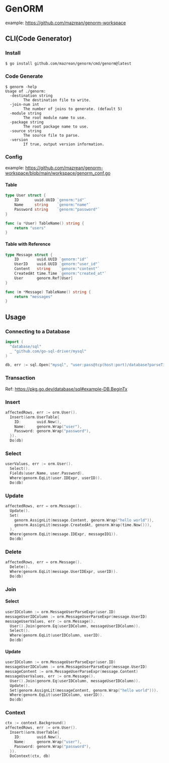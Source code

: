 # GenORM

example: https://github.com/mazrean/genorm-workspace

## CLI(Code Generator)
### Install
```bash
$ go install github.com/mazrean/genorm/cmd/genorm@latest
```

### Code Generate
```
$ genorm -help
Usage of ./genorm:
  -destination string
    	The destination file to write.
  -join-num int
    	The number of joins to generate. (default 5)
  -module string
    	The root module name to use.
  -package string
    	The root package name to use.
  -source string
    	The source file to parse.
  -version
    	If true, output version information.
```

### Config

example: https://github.com/mazrean/genorm-workspace/blob/main/workspace/genorm_conf.go

#### Table
```go
type User struct {
	ID       uuid.UUID `genorm:"id"`
	Name     string    `genorm:"name"`
	Password string    `genorm:"password"`
}

func (u *User) TableName() string {
	return "users"
}
```

#### Table with Reference
```go
type Message struct {
	ID        uuid.UUID `genorm:"id"`
	UserID    uuid.UUID `genorm:"user_id"`
	Content   string    `genorm:"content"`
	CreatedAt time.Time `genorm:"created_at"`
	User      genorm.Ref[User]
}

func (m *Message) TableName() string {
	return "messages"
}
```

## Usage
### Connecting to a Database
```go
import (
  "database/sql"
  _ "github.com/go-sql-driver/mysql"
)

db, err := sql.Open("mysql", "user:pass@tcp(host:port)/database?parseTime=true&loc=Asia%2FTokyo&charset=utf8mb4")
```

### Transaction
Ref: https://pkg.go.dev/database/sql#example-DB.BeginTx

### Insert
```go
affectedRows, err := orm.User().
  Insert(&orm.UserTable{
    ID:       uuid.New(),
    Name:     genorm.Wrap("user"),
    Password: genorm.Wrap("password"),
  }).
  Do(db)
```

### Select
```go
userValues, err := orm.User().
  Select().
  Fields(user.Name, user.Password).
  Where(genorm.EqLit(user.IDExpr, userID)).
  Do(db)
```

### Update
```go
affectedRows, err = orm.Message().
  Update().
  Set(
    genorm.AssignLit(message.Content, genorm.Wrap("hello world")),
    genorm.AssignLit(message.CreatedAt, genorm.Wrap(time.Now())),
  ).
  Where(genorm.EqLit(message.IDExpr, messageID1)).
  Do(db)
```


### Delete
```go
affectedRows, err = orm.Message().
  Delete().
  Where(genorm.EqLit(message.UserIDExpr, userID)).
  Do(db)
```

### Join
#### Select
```go
userIDColumn := orm.MessageUserParseExpr(user.ID)
messageUserIDColumn := orm.MessageUserParseExpr(message.UserID)
messageUserValues, err := orm.Message().
  User().Join(genorm.Eq(userIDColumn, messageUserIDColumn)).
  Select().
  Where(genorm.EqLit(userIDColumn, userID).
  Do(db)
```

#### Update
```go
userIDColumn := orm.MessageUserParseExpr(user.ID)
messageUserIDColumn := orm.MessageUserParseExpr(message.UserID)
messageContent := orm.MessageUserParseExpr(message.Content)
messageUserValues, err := orm.Message().
  User().Join(genorm.Eq(userIDColumn, messageUserIDColumn)).
  Update().
  Set(genorm.AssignLit(messageContent, genorm.Wrap("hello world"))).
  Where(genorm.EqLit(userIDColumn, userID)).
  Do(db)
```

### Context
```go
ctx := context.Background()
affectedRows, err := orm.User().
  Insert(&orm.UserTable{
    ID:       uuid.New(),
    Name:     genorm.Wrap("user"),
    Password: genorm.Wrap("password"),
  }).
  DoContext(ctx, db)
```

